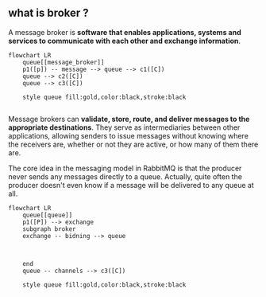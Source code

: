 ## what is broker ?

A message broker is **software that enables applications, systems and services to communicate with each other and exchange information**.

```mermaid
flowchart LR
	queue[[message_broker]]
	p1([p]) -- message --> queue --> c1([C])
	queue --> c2([C])
	queue --> c3([C])
	
	style queue fill:gold,color:black,stroke:black
	
```

Message brokers can **validate, store, route, and deliver messages to the appropriate destinations**. They serve as intermediaries between other applications, allowing senders to issue messages without knowing where the receivers are, whether or not they are active, or how many of them there are.

The core idea in the messaging model in RabbitMQ is that the producer never sends any messages directly to a queue. Actually, quite often the producer doesn't even know if a message will be delivered to any queue at all.

```mermaid
flowchart LR
	queue[[queue]]
	p1([P]) --> exchange
	subgraph broker
	exchange -- bidning --> queue
	
	
		
	end
	queue -- channels --> c3([C])
	
	style queue fill:gold,color:black,stroke:black
```